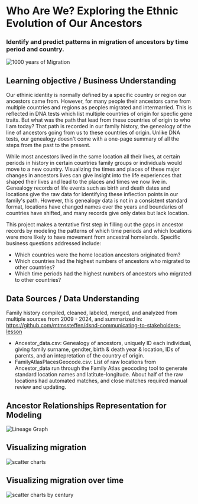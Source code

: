 
# Who Are We?  Exploring the Ethnic Evolution of Our Ancestors
### Identify and predict patterns in migration of ancestors by time period and country. 

![1000 years of Migration](https://github.com/user-attachments/assets/479022e4-a12d-4cd9-ac84-75809e49cc08)


## Learning objective / Business Understanding
Our ethinic identity is normally defined by a specific country or region our ancestors came from.  However, for many people their ancestors came from multiple countries and regions as peoples migrated and intermarried.  This is reflected in DNA tests which list multiple countries of origin for specfic gene traits.  But what was the path that lead from these countries of origin to who I am today?  That path is recorded in our family history, the genealogy of the line of ancestors going from us to these countries of origin.  Unlike DNA tests, our genealogy doesn't come with a one-page summary of all the steps from the past to the present.   

While most ancestors lived in the same location all their lives, at certain periods in history in certain countries family groups or individuals would move to a new country.  Visualizing the times and places of these major changes in ancestors lives can give insight into the life experiences that shaped their lives and lead to the places and times we now live in.  Genealogy records of life events such as birth and death dates and locations give the raw data for identifying these inflection points in our family's path.  However, this genealogy data is not in a consistent standard format, locations have changed names over the years and boundaries of countries have shifted, and many records give only dates but lack location.  

This project makes a tentative first step in filling out the gaps in ancestor records by modeling the patterns of which time periods and which locations were more likely to have movement from ancestral homelands.  Specific business questions addressed include:
- Which countries were the home location ancestors originated from?
- Which countries had the highest numbers of ancestors who migrated to other countries?
- Which time periods had the highest numbers of ancestors who migrated to other countries?

    

    
## Data Sources / Data Understanding
Family history compiled, cleaned, labeled, merged, and analyzed from multiple sources from 2009 - 2024, and summarized in:  
https://github.com/mtmssteffen/dsnd-communicating-to-stakeholders-lesson
 - Ancestor_data.csv:  Genealogy of ancestors, uniquely ID each individual, giving family surname, gendter, birth & death year & location, IDs of parents, and an intepretation of the country of origin.
 - FamilyAtlasPlacesGeocode.csv:  List of raw locations from Ancestor_data run through the Family Atlas geocoding tool to generate standard location names and latitute-longitude.  About half of the raw locations had automated matches, and close matches required manual review and updating.


## Ancestor Relationships Representation for Modeling

![Lineage Graph](https://github.com/user-attachments/assets/f41f7af4-746f-4521-b51f-8b5ece9c2990)

## Visualizing migration 

![scatter charts](https://github.com/user-attachments/assets/7f0a722b-40dd-4cdb-bd1c-5a4782663d81)


## Visualizing migration over time

![scatter charts by century](https://github.com/user-attachments/assets/e66dc1d7-c79b-431e-bc9a-69024c05578f)



